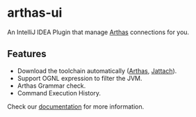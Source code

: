 # arthas-ui

<!-- Plugin description -->

An IntelliJ IDEA Plugin that manage [Arthas](https://github.com/alibaba/arthas) connections for you.

## Features

- Download the toolchain automatically ([Arthas](https://github.com/alibaba/arthas), [Jattach](https://github.com/jattach/jattach)).
- Support OGNL expression to filter the JVM.
- Arthas Grammar check.
- Command Execution History.

Check our [documentation](https://arthas-ui.pages.dev/) for more information.

<!-- Plugin description end -->

